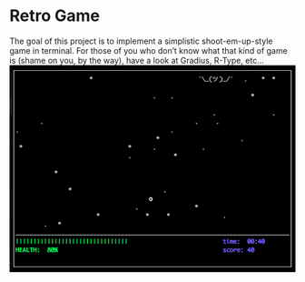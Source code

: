 # Retro Game
The goal of this project is to implement a simplistic shoot-em-up-style game in
terminal. For those of you who don’t know what that kind of game is (shame on you, by
the way), have a look at Gradius, R-Type, etc...
![](./screen.png)
